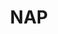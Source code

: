 ---
layout: firm_page
title: "NAP"
id: "nap.vc"
permalink: "/napnap.vc/"
website: "https://www.nap.vc"
offices: "Berlin (Germany)"
investment_stages: "Pre-Seed, Seed"
portfolio_companies: "Afilio, Aleph Alpha, AMPECO, Anyone, BRYTER, Companion.energy, Charm, Clarisights, Deltia.AI, Empion, Enzai, Flip, Forto, Kinnu, Lhotse, Loctax, Nory, Oblivious, Openvolt, Order41, Patronus, PlanRadar, Plantura, Planetly, Quine, REKKI, Rouvia, Scenset, SERA Intelligence, ShowHeroes, Sofía, SPREAD, Upper, Usercentrics, VoiceLine, WhenThen, Xaver"
portfolio_link: ""
investment_markets: "Software"
founded_year: "2016"
description: "NAP is an early-stage venture capital firm focused on European technology companies. They invest in pre-seed and seed rounds, prioritizing companies with outstanding founding teams, big visions, and the ability to build amazing products. Their investment focus is on software businesses across Europe."
linkedin: "https://www.linkedin.com/company/napvc"
twitter: ""
instagram: ""
team_page: ""
investor_type: "Venture Capital"
crunchbase: ""
pitchbook: ""

# SEO Optimization
meta_title: "NAP - VC Firm - projectstartups.com"
meta_description: "NAP, NAP is an early-stage venture capital firm focused on European technology companies. They invest in pre-seed and seed rounds, prioritizing companies w..."
meta_keywords: "NAP, Software, VC firm, venture capital, startup investor, projectstartups.com"
canonical_url: "https://vc.projectstartups.com/napnap.vc/"
---